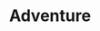 ---
title: Adventure
image: "https://googledrive.com/host/0B-rUPb5gojEtYVVZQ0FULUtiV0U/Chna-Yang-Shou-105.jpg"
link-label: "Live Vicariously Through Our Adventures"
link: personal
category: home
---